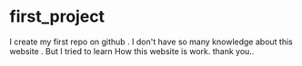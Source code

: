 # first_project
I create my first repo on github . I don't have so many knowledge about this website . But I tried to learn How this website is work. thank you..
